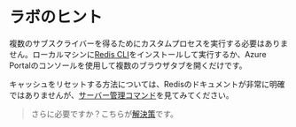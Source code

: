 # ラボのヒント

複数のサブスクライバーを得るためにカスタムプロセスを実行する必要はありません。ローカルマシンに[Redis CLI](https://redis.io/docs/manual/cli/)をインストールして実行するか、Azure Portalのコンソールを使用して複数のブラウザタブを開くだけです。

キャッシュをリセットする方法については、Redisのドキュメントが非常に明確ではありませんが、[サーバー管理コマンド](https://redis.io/commands/?group=server)を見てみてください。
 
> さらに必要ですか？こちらが[解決策](solution_jp.md)です。
